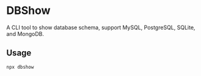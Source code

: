 # DBShow

A CLI tool to show database schema, support MySQL, PostgreSQL, SQLite, and MongoDB.

## Usage

```bash
npx dbshow
```
